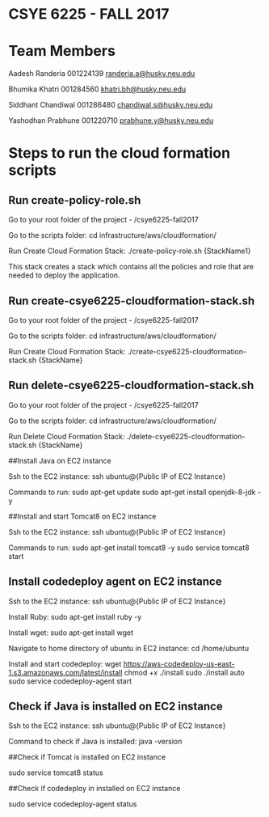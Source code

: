 # CSYE 6225 - FALL 2017

# Team Members

Aadesh Randeria   001224139  randeria.a@husky.neu.edu

Bhumika Khatri   001284560  khatri.bh@husky.neu.edu

Siddhant Chandiwal 001286480  chandiwal.s@husky.neu.edu

Yashodhan Prabhune 001220710  prabhune.y@husky.neu.edu


# Steps to run the cloud formation scripts

## Run create-policy-role.sh

Go to your root folder of the project - /csye6225-fall2017

Go to the scripts folder: cd infrastructure/aws/cloudformation/

Run Create Cloud Formation Stack: ./create-policy-role.sh {StackName1}

This stack creates a stack which contains all the policies and role that are needed to deploy the application.

## Run create-csye6225-cloudformation-stack.sh

Go to your root folder of the project - /csye6225-fall2017

Go to the scripts folder: cd infrastructure/aws/cloudformation/

Run Create Cloud Formation Stack: ./create-csye6225-cloudformation-stack.sh {StackName}

## Run delete-csye6225-cloudformation-stack.sh

Go to your root folder of the project - /csye6225-fall2017

Go to the scripts folder: cd infrastructure/aws/cloudformation/

Run Delete Cloud Formation Stack: ./delete-csye6225-cloudformation-stack.sh {StackName}

##Install Java on EC2 instance

Ssh to the EC2 instance: ssh ubuntu@{Public IP of EC2 Instance}

Commands to run: sudo apt-get update
                 sudo apt-get install openjdk-8-jdk -y
                 
##Install and start Tomcat8 on EC2 instance

Ssh to the EC2 instance: ssh ubuntu@{Public IP of EC2 Instance}

Commands to run: sudo apt-get install tomcat8 -y
                 sudo service tomcat8 start

## Install codedeploy agent on EC2 instance

Ssh to the EC2 instance: ssh ubuntu@{Public IP of EC2 Instance}

Install Ruby: sudo apt-get install ruby -y

Install wget: sudo apt-get install wget

Navigate to home directory of ubuntu in EC2 instance: cd /home/ubuntu

Install and start codedeploy: wget https://aws-codedeploy-us-east-1.s3.amazonaws.com/latest/install
                              chmod +x ./install
                              sudo ./install auto
                              sudo service codedeploy-agent start


## Check if Java is installed on EC2 instance

Ssh to the EC2 instance: ssh ubuntu@{Public IP of EC2 Instance}

Command to check if Java is installed: java -version

##Check if Tomcat is installed on EC2 instance

sudo service tomcat8 status

##Check if codedeploy in installed on EC2 instance

sudo service codedeploy-agent status


